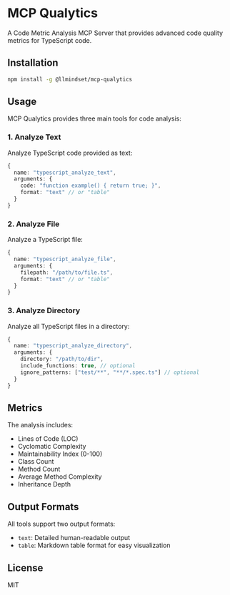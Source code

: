 # MCP Qualytics

A Code Metric Analysis MCP Server that provides advanced code quality metrics for TypeScript code.

## Installation

```bash
npm install -g @llmindset/mcp-qualytics
```

## Usage

MCP Qualytics provides three main tools for code analysis:

### 1. Analyze Text

Analyze TypeScript code provided as text:

```typescript
{
  name: "typescript_analyze_text",
  arguments: {
    code: "function example() { return true; }",
    format: "text" // or "table"
  }
}
```

### 2. Analyze File

Analyze a TypeScript file:

```typescript
{
  name: "typescript_analyze_file",
  arguments: {
    filepath: "/path/to/file.ts",
    format: "text" // or "table"
  }
}
```

### 3. Analyze Directory

Analyze all TypeScript files in a directory:

```typescript
{
  name: "typescript_analyze_directory",
  arguments: {
    directory: "/path/to/dir",
    include_functions: true, // optional
    ignore_patterns: ["test/**", "**/*.spec.ts"] // optional
  }
}
```

## Metrics

The analysis includes:
- Lines of Code (LOC)
- Cyclomatic Complexity
- Maintainability Index (0-100)
- Class Count
- Method Count
- Average Method Complexity
- Inheritance Depth

## Output Formats

All tools support two output formats:
- `text`: Detailed human-readable output
- `table`: Markdown table format for easy visualization

## License

MIT